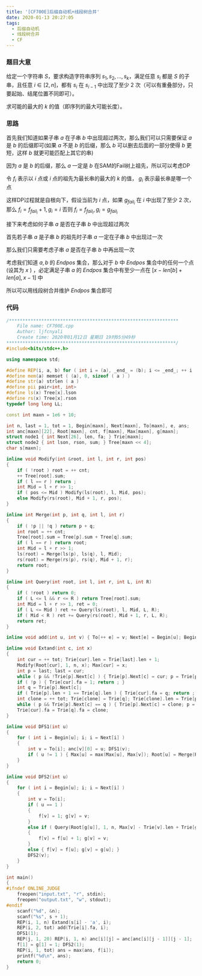 ```yaml
---
title: '[CF700E]后缀自动机+线段树合并'
date: 2020-01-13 20:27:05
tags:
  - 后缀自动机
  - 线段树合并
  - CF
---
```


### 题目大意

给定一个字符串 $S$，要求构造字符串序列 $s_1,s_2,\ldots,s_k$，满足任意 $s_i$ 都是 $S$ 的子串，且任意 $i\in[2,n]$，都有 $s_i$ 在 $s_{i-1}$ 中出现了至少 2 次（可以有重叠部分，只要起始、结尾位置不同即可）。

求可能的最大的 $k$ 的值（即序列的最大可能长度）。

<!-- more -->

### 思路

首先我们知道如果子串 $a$ 在子串 $b$ 中出现超过两次，那么我们可以只需要保证 $a$ 是 $b$ 的后缀即可(如果 $a$ 不是 $b$ 的后缀，那么 $b$ 可以删去后面的一部分使得 $b$ 更短，这样 $b$ 就更可能匹配上其它的串)

因为 $a$ 是 $b$ 的后缀，那么 $a$ 一定是 $b$ 在SAM的Fail树上祖先，所以可以考虑DP

令 $f_i$ 表示以 $i$ 点或 $i$ 点的祖先为最长串的最大的 $k$ 的值， $g_i$ 表示最长串是哪一个点

这样DP过程就是自根向下，假设当前为 $i$ 点，如果 $g_{fail_i}$ 在 $i$ 中出现了至少 2 次，那么 $f_i=f_{fail_i}+1,g_i=i$ 否则 $f_i=f_{fail_i},g_i=g_{fail_i}$

接下来考虑如何子串 $a$ 是否在子串 $b$ 中出现超过两次

首先若子串 $a$ 是子串 $b$ 的祖先时子串 $a$ 一定在子串 $b$ 中出现过一次

那么我们只需要考虑子串 $a$ 是否在子串 $b$ 中再出现一次

考虑我们知道 $a,b$ 的 $Endpos$ 集合，那么对于 $b$ 中 $Endpos$ 集合中的任何一个点(设其为 $x$ ) ，必定满足子串 $a$ 的 $Endpos$ 集合中有至少一点在 $[x-len[b]+len[a],x-1]$ 中

所以可以用线段树合并维护 $Endpos$ 集合即可

### 代码

```c++
/***************************************************************
	File name: CF700E.cpp
	Author: ljfcnyali
	Create time: 2020年01月12日 星期日 19时05分49秒
***************************************************************/
#include<bits/stdc++.h>

using namespace std;

#define REP(i, a, b) for ( int i = (a), _end_ = (b); i <= _end_; ++ i ) 
#define mem(a) memset ( (a), 0, sizeof ( a ) ) 
#define str(a) strlen ( a ) 
#define pii pair<int, int>
#define ls(x) Tree[x].lson
#define rs(x) Tree[x].rson
typedef long long LL;

const int maxn = 1e6 + 10;

int n, last = 1, tot = 1, Begin[maxn], Next[maxn], To[maxn], e, ans;
int anc[maxn][22], Root[maxn], cnt, f[maxn], Max[maxn], g[maxn];
struct node1 { int Next[26], len, fa; } Trie[maxn];
struct node2 { int lson, rson, sum; } Tree[maxn << 4];
char s[maxn];

inline void Modify(int &root, int l, int r, int pos)
{
    if ( !root ) root = ++ cnt;
    ++ Tree[root].sum;
    if ( l == r ) return ;
    int Mid = l + r >> 1;
    if ( pos <= Mid ) Modify(ls(root), l, Mid, pos);
    else Modify(rs(root), Mid + 1, r, pos);
}

inline int Merge(int p, int q, int l, int r)
{
    if ( !p || !q ) return p + q;
    int root = ++ cnt;
    Tree[root].sum = Tree[p].sum + Tree[q].sum;
    if ( l == r ) return root;
    int Mid = l + r >> 1;
    ls(root) = Merge(ls(p), ls(q), l, Mid);
    rs(root) = Merge(rs(p), rs(q), Mid + 1, r);
    return root;
}

inline int Query(int root, int l, int r, int L, int R)
{
    if ( !root ) return 0;
    if ( L <= l && r <= R ) return Tree[root].sum;
    int Mid = l + r >> 1, ret = 0;
    if ( L <= Mid ) ret += Query(ls(root), l, Mid, L, R);
    if ( Mid < R ) ret += Query(rs(root), Mid + 1, r, L, R);
    return ret;
}

inline void add(int u, int v) { To[++ e] = v; Next[e] = Begin[u]; Begin[u] = e; }

inline void Extand(int c, int x)
{
    int cur = ++ tot; Trie[cur].len = Trie[last].len + 1;
    Modify(Root[cur], 1, n, x); Max[cur] = x;
    int p = last; last = cur;
    while ( p && !Trie[p].Next[c] ) { Trie[p].Next[c] = cur; p = Trie[p].fa; }
    if ( !p ) { Trie[cur].fa = 1; return ; }
    int q = Trie[p].Next[c]; 
    if ( Trie[p].len + 1 == Trie[q].len ) { Trie[cur].fa = q; return ; }
    int clone = ++ tot; Trie[clone] = Trie[q]; Trie[clone].len = Trie[p].len + 1;
    while ( p && Trie[p].Next[c] == q ) { Trie[p].Next[c] = clone; p = Trie[p].fa; }
    Trie[cur].fa = Trie[q].fa = clone;
}

inline void DFS1(int u)
{
    for ( int i = Begin[u]; i; i = Next[i] )
    {
        int v = To[i]; anc[v][0] = u; DFS1(v); 
        if ( u != 1 ) { Max[u] = max(Max[u], Max[v]); Root[u] = Merge(Root[u], Root[v], 1, n); }
    }
}

inline void DFS2(int u)
{
    for ( int i = Begin[u]; i; i = Next[i] ) 
    {
        int v = To[i];
        if ( u == 1 ) 
        {
            f[v] = 1; g[v] = v;
        }
        else if ( Query(Root[g[u]], 1, n, Max[v] - Trie[v].len + Trie[g[u]].len, Max[v] - 1) )
        {
            f[v] = f[u] + 1; g[v] = v;
        }
        else { f[v] = f[u]; g[v] = g[u]; }
        DFS2(v);
    }
}

int main()
{
#ifndef ONLINE_JUDGE
    freopen("input.txt", "r", stdin);
    freopen("output.txt", "w", stdout);
#endif
    scanf("%d", &n);
    scanf("%s", s + 1);
    REP(i, 1, n) Extand(s[i] - 'a', i);
    REP(i, 2, tot) add(Trie[i].fa, i);
    DFS1(1);
    REP(j, 1, 20) REP(i, 1, n) anc[i][j] = anc[anc[i][j - 1]][j - 1];
    f[1] = g[1] = 1; DFS2(1);
    REP(i, 1, tot) ans = max(ans, f[i]);
    printf("%d\n", ans);
    return 0;
}

```

